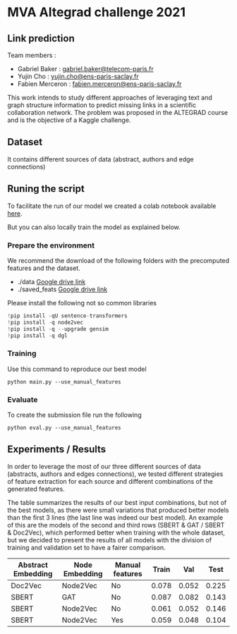 # MVA Altegrad challenge 2021

## Link prediction
Team members :
* Gabriel Baker : gabriel.baker@telecom-paris.fr
* Yujin Cho : yujin.cho@ens-paris-saclay.fr
* Fabien Merceron : fabien.merceron@ens-paris-saclay.fr

This work intends to study different approaches of leveraging text and graph structure information to predict missing links in a scientific collaboration network.
The problem was proposed in the ALTEGRAD course and is the objective of a Kaggle challenge.

## Dataset
It contains different sources of data (abstract, authors and edge connections)

## Runing the script
To facilitate the run of our model we created a colab notebook available [here](https://colab.research.google.com/drive/1SapsWlFHveQJoVZ9UJ6B1MmEh0X-3hQL?usp=sharing).

But you can also locally train the model as explained below.

### Prepare the environment
We recommend the download of the following folders with the precomputed features and the dataset.

- ./data [Google drive link](https://drive.google.com/drive/folders/1Li1ycoCGqvFARk8992R5UTL2D56cn6pg?usp=sharing)
- ./saved\_feats [Google drive link](https://drive.google.com/drive/folders/1bqoZ9bxdFn7iLexoQ_Em69EvdzC4KdD0?usp=sharing)

Please install the following not so common libraries

```Python
!pip install -qU sentence-transformers
!pip install -q node2vec
!pip install -q --upgrade gensim
!pip install -q dgl
```

### Training
Use this command to reproduce our best model

```
python main.py --use_manual_features
```

### Evaluate
To create the submission file run the following

```
python eval.py --use_manual_features
```

## Experiments / Results
In order to leverage the most of our three different sources of data (abstracts, authors and edges connections), we tested different strategies of feature extraction for each source and different combinations of the generated features.

The table  summarizes the results of our best input combinations, but not of the best models, as there were small variations that produced better models than the first 3 lines (the last line was indeed our best model). An example of this are the models of the second and third rows (SBERT \& GAT / SBERT \& Doc2Vec), which performed better when training with the whole dataset, but we decided to present the results of all models with the division of training and validation set to have a fairer comparison.

| Abstract Embedding | Node Embedding | Manual features | Train | Val | Test |
| ------------- | ------------- | ------------- | --------- | --------- |--------- |
| Doc2Vec | Node2Vec | No  | 0.078 | 0.052 | 0.225 |
| SBERT | GAT | No  | 0.087 | 0.082 | 0.143 |
| SBERT | Node2Vec | No  | 0.061 | 0.052 | 0.146 |
| SBERT | Node2Vec | Yes  | 0.059 | 0.048 | 0.104 |
